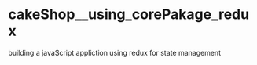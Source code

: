 # cakeShop__using_corePakage_redux
building a javaScript appliction using redux for state management 
